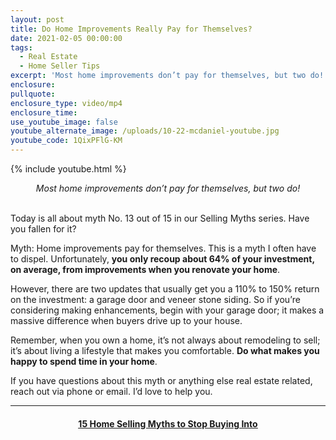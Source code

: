 ```yaml
---
layout: post
title: Do Home Improvements Really Pay for Themselves?
date: 2021-02-05 00:00:00
tags:
  - Real Estate
  - Home Seller Tips
excerpt: 'Most home improvements don’t pay for themselves, but two do!'
enclosure:
pullquote:
enclosure_type: video/mp4
enclosure_time:
use_youtube_image: false
youtube_alternate_image: /uploads/10-22-mcdaniel-youtube.jpg
youtube_code: 1QixPFlG-KM
---
```


{% include youtube.html %}

<center><em>Most home improvements don&rsquo;t pay for themselves, but two do!</em></center>

<br>Today is all about myth No. 13 out of 15 in our Selling Myths series. Have you fallen for it?

Myth: Home improvements pay for themselves. This is a myth I often have to dispel. Unfortunately, **you only recoup about 64% of your investment, on average, from improvements when you renovate your home**.

However, there are two updates that usually get you a 110% to 150% return on the investment: a garage door and veneer stone siding. So if you’re considering making enhancements, begin with your garage door; it makes a massive difference when buyers drive up to your house.

Remember, when you own a home, it’s not always about remodeling to sell; it’s about living a lifestyle that makes you comfortable. **Do what makes you happy to spend time in your home**.

If you have questions about this myth or anything else real estate related, reach out via phone or email. I’d love to help you.

---

<center><h4><u><strong><a target="_blank" href="https://www.youtube.com/playlist?list=PL4Ay_MVLm6QGE37Lr8a94OqNrVBj-zDIw">15 Home Selling Myths to Stop Buying Into</a></strong></u></h4></center>
